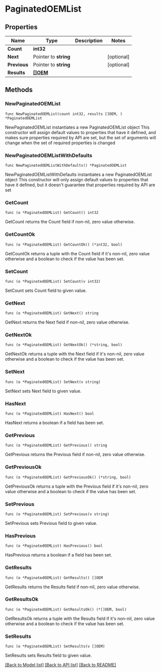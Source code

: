 # PaginatedOEMList

## Properties

Name | Type | Description | Notes
------------ | ------------- | ------------- | -------------
**Count** | **int32** |  | 
**Next** | Pointer to **string** |  | [optional] 
**Previous** | Pointer to **string** |  | [optional] 
**Results** | [**[]OEM**](OEM.md) |  | 

## Methods

### NewPaginatedOEMList

`func NewPaginatedOEMList(count int32, results []OEM, ) *PaginatedOEMList`

NewPaginatedOEMList instantiates a new PaginatedOEMList object
This constructor will assign default values to properties that have it defined,
and makes sure properties required by API are set, but the set of arguments
will change when the set of required properties is changed

### NewPaginatedOEMListWithDefaults

`func NewPaginatedOEMListWithDefaults() *PaginatedOEMList`

NewPaginatedOEMListWithDefaults instantiates a new PaginatedOEMList object
This constructor will only assign default values to properties that have it defined,
but it doesn't guarantee that properties required by API are set

### GetCount

`func (o *PaginatedOEMList) GetCount() int32`

GetCount returns the Count field if non-nil, zero value otherwise.

### GetCountOk

`func (o *PaginatedOEMList) GetCountOk() (*int32, bool)`

GetCountOk returns a tuple with the Count field if it's non-nil, zero value otherwise
and a boolean to check if the value has been set.

### SetCount

`func (o *PaginatedOEMList) SetCount(v int32)`

SetCount sets Count field to given value.


### GetNext

`func (o *PaginatedOEMList) GetNext() string`

GetNext returns the Next field if non-nil, zero value otherwise.

### GetNextOk

`func (o *PaginatedOEMList) GetNextOk() (*string, bool)`

GetNextOk returns a tuple with the Next field if it's non-nil, zero value otherwise
and a boolean to check if the value has been set.

### SetNext

`func (o *PaginatedOEMList) SetNext(v string)`

SetNext sets Next field to given value.

### HasNext

`func (o *PaginatedOEMList) HasNext() bool`

HasNext returns a boolean if a field has been set.

### GetPrevious

`func (o *PaginatedOEMList) GetPrevious() string`

GetPrevious returns the Previous field if non-nil, zero value otherwise.

### GetPreviousOk

`func (o *PaginatedOEMList) GetPreviousOk() (*string, bool)`

GetPreviousOk returns a tuple with the Previous field if it's non-nil, zero value otherwise
and a boolean to check if the value has been set.

### SetPrevious

`func (o *PaginatedOEMList) SetPrevious(v string)`

SetPrevious sets Previous field to given value.

### HasPrevious

`func (o *PaginatedOEMList) HasPrevious() bool`

HasPrevious returns a boolean if a field has been set.

### GetResults

`func (o *PaginatedOEMList) GetResults() []OEM`

GetResults returns the Results field if non-nil, zero value otherwise.

### GetResultsOk

`func (o *PaginatedOEMList) GetResultsOk() (*[]OEM, bool)`

GetResultsOk returns a tuple with the Results field if it's non-nil, zero value otherwise
and a boolean to check if the value has been set.

### SetResults

`func (o *PaginatedOEMList) SetResults(v []OEM)`

SetResults sets Results field to given value.



[[Back to Model list]](../README.md#documentation-for-models) [[Back to API list]](../README.md#documentation-for-api-endpoints) [[Back to README]](../README.md)


